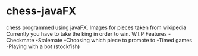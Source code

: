 # chess-javaFX
chess programmed using javaFX.
Images for pieces taken from wikipedia
Currently you have to take the king in order to win.
W.I.P Features
-Checkmate
-Stalemate
-Choosing which piece to promote to
-Timed games
-Playing with a bot (stockfish)

